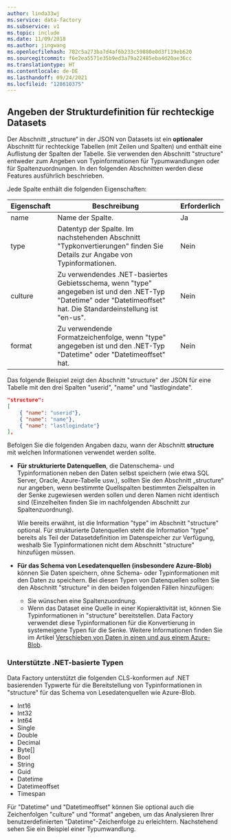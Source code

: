 ```yaml
---
author: linda33wj
ms.service: data-factory
ms.subservice: v1
ms.topic: include
ms.date: 11/09/2018
ms.author: jingwang
ms.openlocfilehash: 702c5a273ba7d4af6b233c59880e0d3f119eb620
ms.sourcegitcommit: f6e2ea5571e35b9ed3a79a22485eba4d20ae36cc
ms.translationtype: HT
ms.contentlocale: de-DE
ms.lasthandoff: 09/24/2021
ms.locfileid: "128610375"
---
```

## <a name="specifying-structure-definition-for-rectangular-datasets"></a>Angeben der Strukturdefinition für rechteckige Datasets
Der Abschnitt „structure“ in der JSON von Datasets ist ein **optionaler** Abschnitt für rechteckige Tabellen (mit Zeilen und Spalten) und enthält eine Auflistung der Spalten der Tabelle. Sie verwenden den Abschnitt "structure" entweder zum Angeben von Typinformationen für Typumwandlungen oder für Spaltenzuordnungen. In den folgenden Abschnitten werden diese Features ausführlich beschrieben. 

Jede Spalte enthält die folgenden Eigenschaften:

| Eigenschaft | Beschreibung | Erforderlich |
| --- | --- | --- |
| name |Name der Spalte. |Ja |
| type |Datentyp der Spalte. Im nachstehenden Abschnitt "Typkonvertierungen" finden Sie Details zur Angabe von Typinformationen. |Nein |
| culture |Zu verwendendes .NET-basiertes Gebietsschema, wenn "type" angegeben ist und den .NET-Typ "Datetime" oder "Datetimeoffset" hat. Die Standardeinstellung ist "en-us". |Nein |
| format |Zu verwendende Formatzeichenfolge, wenn "type" angegeben ist und den .NET-Typ "Datetime" oder "Datetimeoffset" hat. |Nein |

Das folgende Beispiel zeigt den Abschnitt "structure" der JSON für eine Tabelle mit den drei Spalten "userid", "name" und "lastlogindate".

```json
"structure": 
[
    { "name": "userid"},
    { "name": "name"},
    { "name": "lastlogindate"}
],
```

Befolgen Sie die folgenden Angaben dazu, wann der Abschnitt **structure** mit welchen Informationen verwendet werden sollte.

* **Für strukturierte Datenquellen**, die Datenschema- und Typinformationen neben den Daten selbst speichern (wie etwa SQL Server, Oracle, Azure-Tabelle usw.), sollten Sie den Abschnitt „structure“ nur angeben, wenn bestimmte Quellspalten bestimmten Zielspalten in der Senke zugewiesen werden sollen und deren Namen nicht identisch sind (Einzelheiten finden Sie im nachfolgenden Abschnitt zur Spaltenzuordnung). 

    Wie bereits erwähnt, ist die Information "type" im Abschnitt "structure" optional. Für strukturierte Datenquellen steht die Information "type" bereits als Teil der Datasetdefinition im Datenspeicher zur Verfügung, weshalb Sie Typinformationen nicht dem Abschnitt "structure" hinzufügen müssen.
* **Für das Schema von Lesedatenquellen (insbesondere Azure-Blob)** können Sie Daten speichern, ohne Schema- oder Typinformationen mit den Daten zu speichern. Bei diesen Typen von Datenquellen sollten Sie den Abschnitt "structure" in den beiden folgenden Fällen hinzufügen:
  * Sie wünschen eine Spaltenzuordnung.
  * Wenn das Dataset eine Quelle in einer Kopieraktivität ist, können Sie Typinformationen in "structure" bereitstellen. Data Factory verwendet diese Typinformationen für die Konvertierung in systemeigene Typen für die Senke. Weitere Informationen finden Sie im Artikel [Verschieben von Daten in einen und aus einem Azure-Blob](../data-factory-azure-blob-connector.md).

### <a name="supported-net-based-types"></a>Unterstützte .NET-basierte Typen
Data Factory unterstützt die folgenden CLS-konformen auf .NET basierenden Typwerte für die Bereitstellung von Typinformationen in "structure" für das Schema von Lesedatenquellen wie Azure-Blob.

* Int16
* Int32 
* Int64
* Single
* Double
* Decimal
* Byte[]
* Bool
* String 
* Guid
* Datetime
* Datetimeoffset
* Timespan 

Für "Datetime" und "Datetimeoffset" können Sie optional auch die Zeichenfolgen "culture" und "format" angeben, um das Analysieren Ihrer benutzerdefinierten "Datetime"-Zeichenfolge zu erleichtern. Nachstehend sehen Sie ein Beispiel einer Typumwandlung.